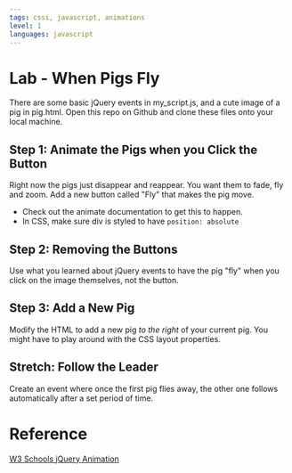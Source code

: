 ```yaml
---
tags: cssi, javascript, animations
level: 1
languages: javascript
---
```

# Lab - When Pigs Fly
There are some basic jQuery events in my_script.js, and a cute image of a pig in pig.html. Open this repo on Github and clone these files onto your local machine.


## Step 1: Animate the Pigs when you Click the Button
Right now the pigs just disappear and reappear. You want them to fade, fly and zoom. Add a new button called "Fly" that makes the pig move. 
* Check out the animate documentation to get this to happen.
* In CSS, make sure div is styled to have `position: absolute`

## Step 2: Removing the Buttons
Use what you learned about jQuery events to have the pig "fly" when you click on the image themselves, not the button.

## Step 3: Add a New Pig
Modify the HTML to add a new pig *to the right* of your current pig. You might have to play around with the CSS layout properties.

## **Stretch:** Follow the Leader
Create an event where once the first pig flies away, the other one follows automatically after a set period of time.

# Reference
[W3 Schools jQuery Animation](http://www.w3schools.com/jquery/jquery_animate.asp)
